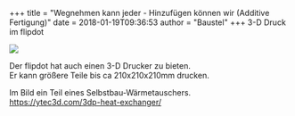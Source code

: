 +++
title = "Wegnehmen kann jeder - Hinzufügen können wir (Additive Fertigung)"
date = 2018-01-19T09:36:53
author = "Baustel"
+++
3-D Druck im flipdot  
  
[![](https://flipdot.org/blog/uploads/2018/IMG_20180117_12263901.serendipityThumb.jpg)](https://flipdot.org/blog/uploads/2018/IMG_20180117_12263901.jpg)  
  
Der flipdot hat auch einen 3-D Drucker zu bieten.  
Er kann größere Teile bis ca 210x210x210mm drucken.  
  
Im Bild ein Teil eines Selbstbau-Wärmetauschers.  
https://ytec3d.com/3dp-heat-exchanger/
